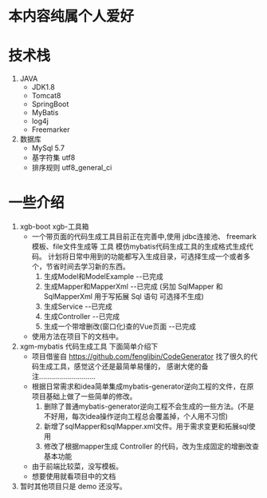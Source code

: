 # 本内容纯属个人爱好


# 技术栈
1. JAVA 
	+ JDK1.8
	+ Tomcat8
	+ SpringBoot
	+ MyBatis
	+ log4j
	+ Freemarker
2. 数据库
	+ MySql 5.7
	+ 基字符集 utf8
	+ 排序规则 utf8_general_ci
# 一些介绍
1. xgb-boot xgb-工具箱
    + 一个带页面的代码生成工具目前正在完善中,使用 jdbc连接池、 freemark 模板、file文件生成等 工具 模仿mybatis代码生成工具的生成格式生成代码。 计划将日常中用到的功能都写入生成目录，可选择生成一个或者多个，节省时间去学习新的东西。
        1. 生成Model和ModelExample --已完成
        2. 生成Mapper和MapperXml --已完成 (另加 SqlMapper 和 SqlMapperXml 用于写拓展 Sql 语句 可选择不生成)
        3. 生成Service --已完成
        4. 生成Controller --已完成
        5. 生成一个带增删改(窗口化)查的Vue页面 --已完成
    + 使用方法在项目下的文档中。
2. xgm-mybatis 代码生成工具 下面简单介绍下
    + 项目借鉴自 https://github.com/fenglibin/CodeGenerator 找了很久的代码生成工具，感觉这个还是最简单易懂的，
      感谢大佬的备注............................
    + 根据日常需求和idea简单集成mybatis-generator逆向工程的文件，在原项目基础上做了一些简单的修改。
        1. 删除了普通mybatis-generator逆向工程不会生成的一些方法。(不是不好用，每次idea操作逆向工程总会覆盖掉，个人用不习惯)
        2. 新增了sqlMapper和sqlMapper.xml文件。用于需求变更和拓展sql使用
        3. 修改了根据mapper生成 Controller 的代码，改为生成固定的增删改查基本功能
    + 由于前端比较菜，没写模板。
    + 想要使用就看项目中的文档
2. 暂时其他项目只是 demo 还没写。

